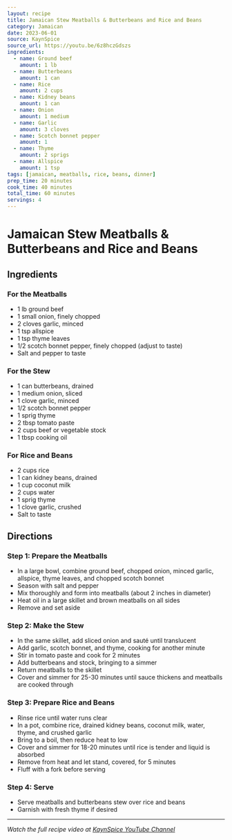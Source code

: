 ```yaml
---
layout: recipe
title: Jamaican Stew Meatballs & Butterbeans and Rice and Beans
category: Jamaican
date: 2023-06-01
source: KaynSpice
source_url: https://youtu.be/6z8hczGdszs
ingredients:
  - name: Ground beef
    amount: 1 lb
  - name: Butterbeans
    amount: 1 can
  - name: Rice
    amount: 2 cups
  - name: Kidney beans
    amount: 1 can
  - name: Onion
    amount: 1 medium
  - name: Garlic
    amount: 3 cloves
  - name: Scotch bonnet pepper
    amount: 1
  - name: Thyme
    amount: 2 sprigs
  - name: Allspice
    amount: 1 tsp
tags: [jamaican, meatballs, rice, beans, dinner]
prep_time: 20 minutes
cook_time: 40 minutes
total_time: 60 minutes
servings: 4
---
```


# Jamaican Stew Meatballs & Butterbeans and Rice and Beans

## Ingredients

### For the Meatballs
- 1 lb ground beef
- 1 small onion, finely chopped
- 2 cloves garlic, minced
- 1 tsp allspice
- 1 tsp thyme leaves
- 1/2 scotch bonnet pepper, finely chopped (adjust to taste)
- Salt and pepper to taste

### For the Stew
- 1 can butterbeans, drained
- 1 medium onion, sliced
- 1 clove garlic, minced
- 1/2 scotch bonnet pepper
- 1 sprig thyme
- 2 tbsp tomato paste
- 2 cups beef or vegetable stock
- 1 tbsp cooking oil

### For Rice and Beans
- 2 cups rice
- 1 can kidney beans, drained
- 1 cup coconut milk
- 2 cups water
- 1 sprig thyme
- 1 clove garlic, crushed
- Salt to taste

## Directions

### Step 1: Prepare the Meatballs
- In a large bowl, combine ground beef, chopped onion, minced garlic, allspice, thyme leaves, and chopped scotch bonnet
- Season with salt and pepper
- Mix thoroughly and form into meatballs (about 2 inches in diameter)
- Heat oil in a large skillet and brown meatballs on all sides
- Remove and set aside

### Step 2: Make the Stew
- In the same skillet, add sliced onion and sauté until translucent
- Add garlic, scotch bonnet, and thyme, cooking for another minute
- Stir in tomato paste and cook for 2 minutes
- Add butterbeans and stock, bringing to a simmer
- Return meatballs to the skillet
- Cover and simmer for 25-30 minutes until sauce thickens and meatballs are cooked through

### Step 3: Prepare Rice and Beans
- Rinse rice until water runs clear
- In a pot, combine rice, drained kidney beans, coconut milk, water, thyme, and crushed garlic
- Bring to a boil, then reduce heat to low
- Cover and simmer for 18-20 minutes until rice is tender and liquid is absorbed
- Remove from heat and let stand, covered, for 5 minutes
- Fluff with a fork before serving

### Step 4: Serve
- Serve meatballs and butterbeans stew over rice and beans
- Garnish with fresh thyme if desired

---

*Watch the full recipe video at [KaynSpice YouTube Channel](https://youtu.be/6z8hczGdszs)*
